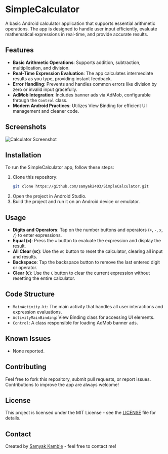 # SimpleCalculator

A basic Android calculator application that supports essential arithmetic operations. The app is designed to handle user input efficiently, evaluate mathematical expressions in real-time, and provide accurate results.

## Features

- **Basic Arithmetic Operations**: Supports addition, subtraction, multiplication, and division.
- **Real-Time Expression Evaluation**: The app calculates intermediate results as you type, providing instant feedback.
- **Error Handling**: Prevents and handles common errors like division by zero or invalid input gracefully.
- **AdMob Integration**: Includes banner ads via AdMob, configurable through the `Control` class.
- **Modern Android Practices**: Utilizes View Binding for efficient UI management and cleaner code.

## Screenshots

![Calculator Screenshot](screenshot.png)

## Installation

To run the SimpleCalculator app, follow these steps:

1. Clone this repository:
    ```sh
    git clone https://github.com/samyak2403/SimpleCalculator.git
    ```
2. Open the project in Android Studio.
3. Build the project and run it on an Android device or emulator.

## Usage

- **Digits and Operators**: Tap on the number buttons and operators (`+`, `-`, `x`, `/`) to enter expressions.
- **Equal (`=`)**: Press the `=` button to evaluate the expression and display the result.
- **All Clear (`AC`)**: Use the `AC` button to reset the calculator, clearing all input and results.
- **Backspace**: Tap the backspace button to remove the last entered digit or operator.
- **Clear (`C`)**: Use the `C` button to clear the current expression without resetting the entire calculator.

## Code Structure

- `MainActivity.kt`: The main activity that handles all user interactions and expression evaluations.
- `ActivityMainBinding`: View Binding class for accessing UI elements.
- `Control`: A class responsible for loading AdMob banner ads.

## Known Issues

- None reported.

## Contributing

Feel free to fork this repository, submit pull requests, or report issues. Contributions to improve the app are always welcome!

## License

This project is licensed under the MIT License - see the [LICENSE](LICENSE) file for details.

## Contact

Created by [Samyak Kamble](https://github.com/samyak2403) - feel free to contact me!

